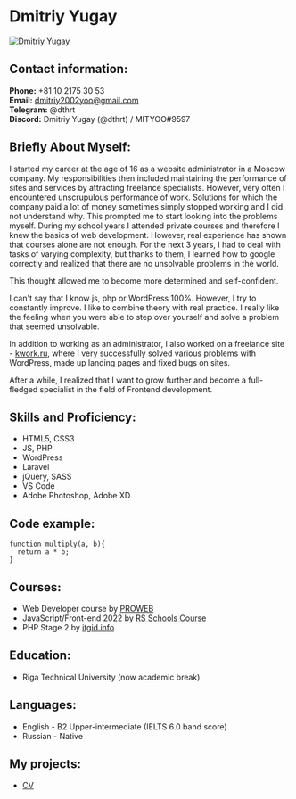 # Dmitriy Yugay

![Dmitriy Yugay](https://dthrt.github.io/rsschool-cv/img/photo.png "Photo")

## Contact information:
**Phone:** +81 10 2175 30 53  
**Email:** dmitriy2002yoo@gmail.com  
**Telegram:** @dthrt  
**Discord:** Dmitriy Yugay (@dthrt) / MITYOO#9597  

## Briefly About Myself:
I started my career at the age of 16 as a website administrator in a Moscow company. My responsibilities then included maintaining the performance of sites and services by attracting freelance specialists. However, very often I encountered unscrupulous performance of work. Solutions for which the company paid a lot of money sometimes simply stopped working and I did not understand why. This prompted me to start looking into the problems myself. During my school years I attended private courses and therefore I knew the basics of web development. However, real experience has shown that courses alone are not enough. For the next 3 years, I had to deal with tasks of varying complexity, but thanks to them, I learned how to google correctly and realized that there are no unsolvable problems in the world.

This thought allowed me to become more determined and self-confident.

I can't say that I know js, php or WordPress 100%. However, I try to constantly improve. I like to combine theory with real practice. I really like the feeling when you were able to step over yourself and solve a problem that seemed unsolvable.

In addition to working as an administrator, I also worked on a freelance site - [kwork.ru](https://kwork.ru/user/dthrt_yoo "my profile on kwork.ru"), where I very successfully solved various problems with WordPress, made up landing pages and fixed bugs on sites.

After a while, I realized that I want to grow further and become a full-fledged specialist in the field of Frontend development.

## Skills and Proficiency:
* HTML5, CSS3
* JS, PHP
* WordPress
* Laravel
* jQuery, SASS
* VS Code
* Adobe Photoshop, Adobe XD

## Code example:

```
function multiply(a, b){
  return a * b;
}
```

## Courses:
* Web Developer course by [PROWEB](https://proweb.uz/ "PROWEB")
* JavaScript/Front-end 2022 by [RS Schools Course](https://rs.school/ "RS Schools")
* PHP Stage 2 by [itgid.info](https://itgid.info/ru/course/php "PHP Stage 2")

## Education:
* Riga Technical University (now academic break)

## Languages:
* English - B2 Upper-intermediate (IELTS 6.0 band score)
* Russian - Native

## My projects:
* [CV](https://github.com/DTHRT/rsschool-cv/blob/gh-pages/cv.md)